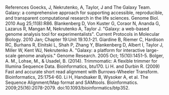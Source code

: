 References
Goecks, J, Nekrutenko, A, Taylor, J and The Galaxy Team. Galaxy: a comprehensive approach for supporting accessible, reproducible, and transparent computational research in the life sciences. Genome Biol. 2010 Aug 25;11(8):R86.
Blankenberg D, Von Kuster G, Coraor N, Ananda G, Lazarus R, Mangan M, Nekrutenko A, Taylor J. "Galaxy: a web-based genome analysis tool for experimentalists". Current Protocols in Molecular Biology. 2010 Jan; Chapter 19:Unit 19.10.1-21.
Giardine B, Riemer C, Hardison RC, Burhans R, Elnitski L, Shah P, Zhang Y, Blankenberg D, Albert I, Taylor J, Miller W, Kent WJ, Nekrutenko A. "Galaxy: a platform for interactive large-scale genome analysis." Genome Research. 2005 Oct; 15(10):1451-5.
Bolger, A. M., Lohse, M., & Usadel, B. (2014). Trimmomatic: A flexible trimmer for Illumina Sequence Data. Bioinformatics, btu170.
Li H. and Durbin R. (2009) Fast and accurate short read alignment with Burrows-Wheeler Transform. Bioinformatics, 25:1754-60.
Li H, Handsaker B, Wysoker A, et al. The Sequence Alignment/Map format and SAMtools. Bioinformatics. 2009;25(16):2078-2079. doi:10.1093/bioinformatics/btp352.